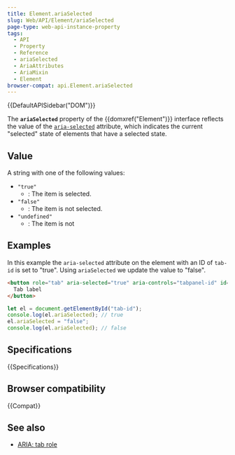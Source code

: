 ```yaml
---
title: Element.ariaSelected
slug: Web/API/Element/ariaSelected
page-type: web-api-instance-property
tags:
  - API
  - Property
  - Reference
  - ariaSelected
  - AriaAttributes
  - AriaMixin
  - Element
browser-compat: api.Element.ariaSelected
---
```


{{DefaultAPISidebar("DOM")}}

The **`ariaSelected`** property of the {{domxref("Element")}} interface reflects the value of the [`aria-selected`](/en-US/docs/Web/Accessibility/ARIA/Attributes/aria-selected) attribute, which indicates the current "selected" state of elements that have a selected state.

## Value

A string with one of the following values:

- `"true"`
  - : The item is selected.
- `"false"`
  - : The item is not selected.
- `"undefined"`
  - : The item is not

## Examples

In this example the `aria-selected` attribute on the element with an ID of `tab-id` is set to "true". Using `ariaSelected` we update the value to "false".

```html
<button role="tab" aria-selected="true" aria-controls="tabpanel-id" id="tab-id">
  Tab label
</button>
```

```js
let el = document.getElementById("tab-id");
console.log(el.ariaSelected); // true
el.ariaSelected = "false";
console.log(el.ariaSelected); // false
```

## Specifications

{{Specifications}}

## Browser compatibility

{{Compat}}

## See also

- [ARIA: tab role](/en-US/docs/Web/Accessibility/ARIA/Roles/tab_role)
